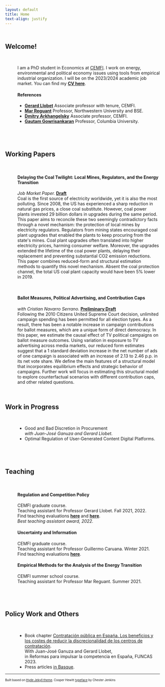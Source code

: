 ```yaml
---
layout: default
title: Home
text-align: justify
---
```


<!---  Picture on the top of the website  --->
<p align="center">
   <!--- <img width="300" height=auto src="/photos/PELLO (88).jpg"> ---> <!---  horizontal pic  --->
   <!--- <img width="400" height=auto src="/photos/PELLO (82).jpg"> ---> <!---  horizontal pic, close face  --->
   <!--- <img width="300" height=auto src="/photos/PELLO (88) black_white.jpg"> ---> <!---  horizontal pic, black and white  ---> 
   <!--- <img width="200" height=auto src="/photos/PELLO (53).jpg">  ---> <!---  vertical pic  --->
</p>

<!---  Blank line  --->
<!--- <br/> --->

## <br/>Welcome!
<br/>
<dl>
<dd> I am a PhD student in Economics at <a href="https://www.cemfi.es/" target="_blank">CEMFI</a>.
I work on energy, environmental and political economy issues using tools from empirical industrial organization. I will be on the 2023/2024 academic job market. 
You can find my <strong><a href="resume/pello_resume.pdf" target="_blank">CV here</a></strong>.
</dd>
<!--  My main interests lie in the fields of industrial organization, energy/environmental economics and political economy. -->

<!-- Social buttons: twitter, github, linkedin... -->
<!---  target="_blank": The links pop um in new tabs  --->
<!---  style="float: left; margin-right: 30px;": Allows for space between icons  --->
<!--- <a href="/documents/CV.pdf" target="_blank"><img src="/icons/file-solid.svg" style="display: inline-block; margin-right: 20px;" width="25" height="25" class="filter-gray-dark"></a><a href="mailto:pello.aspuru@cemfi.edu.es"><img src="/icons/envelope-solid.svg" style="display: inline-block; margin-right: 20px;" width="25" height="25" class="filter-gray-dark"></a><a href="https://github.com/pelloaspuru" target="_blank"><img src="/icons/github.svg" style= "display: inline-block; margin-right: 20px;" width="25" height="25" class="filter-gray-dark"></a><a href="https://github.com/pelloaspuru" target="_blank"><img src="/icons/google.svg" style= "display: inline-block; margin-right: 20px;" width="25" height="25" class="filter-gray-dark"></a><a href="https://twitter.com/pelloaspuru" target="_blank"><img src="/icons/twitter.svg" style="display: inline-block; margin-right: 20px;" width="25" height="25" class="filter-gray-dark"></a><a href="https://www.linkedin.com/in/pelloaspuru" target="_blank"><img src="/icons/linkedin.svg" style = "display: inline-block; margin-right: 0px;" width="25" height="25" class="filter-gray-dark"></a>
 --->

<!-- Social buttons: twitter, github, linkedin... -->
<!-- {% include social_links.html %} -->

<!---  Blank line  --->

<dd> <h4> References </h4>
    <ul>
   <li> <strong><a href="https://gllobet.github.io" target="_blank">Gerard Llobet</a></strong> Associate professor with tenure, CEMFI. </li>
   <li> <strong><a href="https://mreguant.github.io" target="_blank">Mar Reguant</a></strong> Professor, Northwestern University and BSE. </li>
   <li> <strong><a href="https://sites.google.com/view/dmitry-arkhangelsky/home" target="_blank">Dmitry Arkhangelsky</a></strong> Associate professor, CEMFI. </li>
   <li> <strong><a href="https://www.gautamgowrisankaran.com" target="_blank">Gautam Gowrisankaran</a></strong> Professor, Columbia University. </li>
    </ul>
</dd>
  
</dl>

<!---  Blank line  --->
<br/>

## <br/>Working Papers
<br/>

<dl>
<dd> <h4> Delaying the Coal Twilight: Local Mines, Regulators, and the Energy Transition </h4> </dd>
<dl>
<dd> <i> Job Market Paper. </i> <strong><a href="papers/main.pdf" target="_blank">Draft</a> </strong> </dd>
<dd> Coal is the first source of electricity worldwide, yet it is also the most polluting.
Since 2008, the US has experienced a sharp reduction in natural gas prices, a close coal substitute.
However, coal power plants invested 29 billion dollars in upgrades during the same period. 
This paper aims to reconcile these two seemingly contradictory facts through a novel mechanism: the protection of local mines by electricity regulators.
Regulators from mining states encouraged coal plant upgrades that enabled the plants to keep procuring from the state's mines.
Coal plant upgrades often translated into higher electricity prices, harming consumer welfare.
Moreover, the upgrades extended the lifetime of the coal power plants, delaying their replacement and preventing substantial CO2 emission reductions.
This paper combines reduced-form and structural estimation methods to quantify this novel mechanism.
Absent the coal protection channel, the total US coal plant capacity would have been 5% lower in 2019. </dd> 
</dl>
</dl>

<!---  Blank line  --->
<br/>

<dl>
<dd> <h4> Ballot Measures, Political Advertising, and Contribution Caps </h4> </dd>
<dl>
<dd> <i>with Cristian Navarro Serrano. </i> <strong><a href="papers/3yearpaper_navarro-1.pdf" target="_blank">Preliminary Draft</a> </strong> </dd>
<dd> Following the 2010 Citizens United Supreme Court decision, unlimited campaign spending has been permitted for all election types. As a result, there has been a notable increase in campaign contributions for ballot measures, which are a unique form of direct democracy. In this paper, we estimate the causal effect of TV political campaigns on ballot measure outcomes. Using variation in exposure to TV advertising across media markets, our reduced form estimates suggest that a 1 standard deviation increase in the net number of ads of one campaign is associated with an increase of 2.13 to 2.46 p.p. in its net vote share. We define the main features of a structural model that incorporates equilibrium effects and strategic behavior of campaigns. Further work will focus in estimating this structural model to explore counterfactual scenarios with different contribution caps, and other related questions. </dd> 
</dl>
</dl>

<!---  Blank line  --->
<br/>

## Work in Progress
<br/>
<dl>
<dd> 
   <ul>
   <li> Good and Bad Discretion in Procurement <br>
      <i>with Juan-José Ganuza and Gerard Llobet.</i> </li>
   <li>Optimal Regulation of User-Generated Content Digital Platforms.</li>
   </ul>
</dd>
</dl>

<!---  Blank line  --->
<br/>

## <br/>Teaching
<br/>

<dl>
<dd> <h4> Regulation and Competition Policy </h4> </dd>
<dl>
<dd> CEMFI graduate course. <br> 
Teaching assistant for Professor Gerard Llobet. Fall 2021, 2022. <br> 
Find teaching evaluations <strong><a href="teaching/2020_21_RCP_TA_evaluation.pdf" target="_blank">here</a> </strong> and <strong><a href="teaching/2021_22_RCP_TA_evaluation.pdf" target="_blank">here</a></strong>. <br> 
<i> Best teaching assistant award, 2022. </i> </dd>
</dl>
</dl>

<dl>
<dd> <h4> Uncertainty and Information </h4> </dd>
<dl>
<dd> CEMFI graduate course. <br> 
Teaching assistant for Professor Guillermo Caruana. Winter 2021. <br>
Find teaching evaluations <strong><a href="teaching/2020_21_UA_TA_evaluation.pdf" target="_blank">here</a></strong>. <br> 
</dd>
</dl>
</dl>

<dl>
<dd> <h4> Empirical Methods for the Analysis of the Energy Transition </h4> </dd>
<dl>
<dd> CEMFI summer school course. <br> 
Teaching assistant for Professor Mar Reguant. Summer 2021.
</dd>
</dl>
</dl>

<!---  Blank line  --->
<br/>

## <br/>Policy Work and Others
<br/>

<dl>
<dd> 
   <ul>
   <li>Book chapter <a href="https://www.funcas.es/articulos/contratacion-publica-en-espana-los-beneficios-y-los-costes-de-reducir-la-discrecionalidad-de-los-centros-de-contratacion/" target="_blank">Contratación pública en Espańa. Los beneficios y los costes de reducir la discrecionalidad de los centros de contratación</a>. <br>
      With Juan-José Ganuza and Gerard Llobet, <br>
      in Reformas para impulsar la competencia en España, FUNCAS 2023.</li>
   <li>Press articles <a href="https://www.enpresabidea.eus/autor/pello-aspuru-lopez-munain_19530_115.html" target="_blank">in Basque</a>.</li>
   </ul>
</dd>
</dl>

---
<sup><sub>Built based on <a href="https://github.com/poole/hyde" target="_blank">Hyde Jekyll theme</a>. Cooper Hewitt <a href="https://www.cooperhewitt.org/open-source-at-cooper-hewitt/cooper-hewitt-the-typeface-by-chester-jenkins/" target="_blank">typeface</a> by Chester Jenkins<sub><sup>





